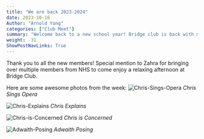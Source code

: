 ```yaml
---
title: "We are back 2023-2024"
date: 2023-10-16
Author: "Arnold Yang"
categories: ["Club Meet"]
summary: "Welcome back to a new school year! Bridge club is back with many new members and the possibility of getting a new Bridge instructor..."
weight: -31
ShowPostNavLinks: True
---
```


Thank you to all the new members! Special mention to Zahra for bringing over multiple members from NHS to come enjoy a relaxing afternoon at Bridge Club.

Here are some awesome photos from the week:
![Chris-Sings-Opera](/uploads/bridge-club-meet-10-16-2023/CHRIS.jpg)
*Chris Sings Opera*

![Chris-Explains](/uploads/bridge-club-meet-10-16-2023/IMG-7734.jpg)
*Chris Explains*

![Chris-is-Concerned](/uploads/bridge-club-meet-10-16-2023/IMG-7733.jpg)
*Chris is Concerned*

![Adwaith-Posing](/uploads/bridge-club-meet-10-16-2023/IMG-7732.jpg)
*Adwaith Posing*
